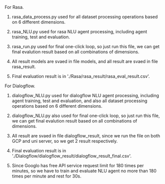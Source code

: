 For Rasa.
1. rasa_data_process.py used for all dataset processing operations based on 6 different dimensions.

2. rasa_NLU.py used for rasa NLU agent processing, including agent training, test and evaluation.

3. rasa_run.py used for final one-click loop, so just run this file, we can get final evalution result based on all combinations of dimensions.

4. All result models are svaed in file models, and all result are svaed in file rasa_result.

5. Final evaluation result is in './Rasa/rasa_result/rasa_eval_result.csv'.


For Dialogflow.
1. dialogflow_NLU.py used for dialogflow NLU agent processing, including agent training, test and evaluation, and also all dataset processing operations based on 6 different dimensions.

2. dialogflow_NLU.py also used for final one-click loop, so just run this file, we can get final evalution result based on all combinations of dimensions.

3. All result are svaed in file dialogflow_result, since we run the file on both GCP and uni server, so we get 2 result respectively.

4. Final evaluation result is in './Dialogflow/dialogflow_result/dialogflow_result_final.csv'.

5. Since Googlo has free API service request limit for 180 times per minutes, so we have to train and evaluate NLU agent no more than 180 times per minute and rest for 30s. 
